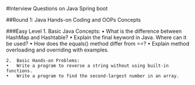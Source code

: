 #Interview Questions on Java Spring boot

##Round 1: Java Hands-on Coding and OOPs Concepts

###Easy Level
	1.	Basic Java Concepts:
	•	What is the difference between HashMap and Hashtable?
	•	Explain the final keyword in Java. Where can it be used?
	•	How does the equals() method differ from ==?
	•	Explain method overloading and overriding with examples.
    
	2.	Basic Hands-on Problems:
	•	Write a program to reverse a string without using built-in functions.
	•	Write a program to find the second-largest number in an array.